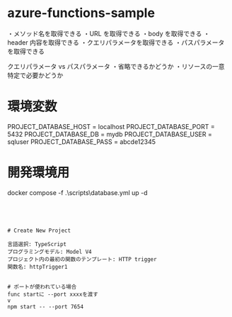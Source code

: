 # azure-functions-sample

・メソッド名を取得できる
・URL を取得できる
・body を取得できる
・header 内容を取得できる
・クエリパラメータを取得できる
・パスパラメータを取得できる

クエリパラメータ vs パスパラメータ
・省略できるかどうか
・リソースの一意特定で必要かどうか

# 環境変数

PROJECT_DATABASE_HOST = localhost
PROJECT_DATABASE_PORT = 5432
PROJECT_DATABASE_DB = mydb
PROJECT_DATABASE_USER = sqluser
PROJECT_DATABASE_PASS = abcde12345

# 開発環境用

docker compose -f .\scripts\database.yml up -d

```




# Create New Project

言語選択: TypeScript
プログラミングモデル: Model V4
プロジェクト内の最初の関数のテンプレート: HTTP trigger
関数名: httpTrigger1


# ポートが使われている場合
func startに --port xxxxを渡す
v
npm start -- --port 7654


```
